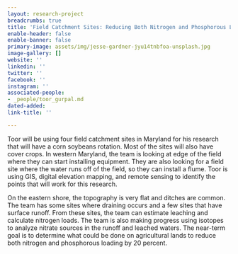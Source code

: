 ```yaml
---
layout: research-project
breadcrumbs: true
title: 'Field Catchment Sites: Reducing Both Nitrogen and Phosphorous Loading'
enable-header: false
enable-banner: false
primary-image: assets/img/jesse-gardner-jyu14tnbfoa-unsplash.jpg
image-gallery: []
website: ''
linkedin: ''
twitter: ''
facebook: ''
instagram: ''
associated-people:
- _people/toor_gurpal.md
dated-added: 
link-title: ''

---
```

Toor will be using four field catchment sites in Maryland for his research that will have a corn soybeans rotation. Most of the sites will also have cover crops. In western Maryland, the team is looking at edge of the field where they can start installing equipment. They are also looking for a field site where the water runs off of the field, so they can install a flume. Toor is using GIS, digital elevation mapping, and remote sensing to identify the points that will work for this research.

On the eastern shore, the topography is very flat and ditches are common. The team has some sites where draining occurs and a few sites that have surface runoff. From these sites, the team can estimate leaching and calculate nitrogen loads. The team is also making progress using isotopes to analyze nitrate sources in the runoff and leached waters. The near-term goal is to determine what could be done on agricultural lands to reduce both nitrogen and phosphorous loading by 20 percent.